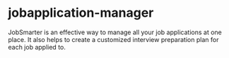 # jobapplication-manager
JobSmarter is an effective way to manage all your job applications at one place. It also helps to create a customized interview preparation plan for each job applied to. 
